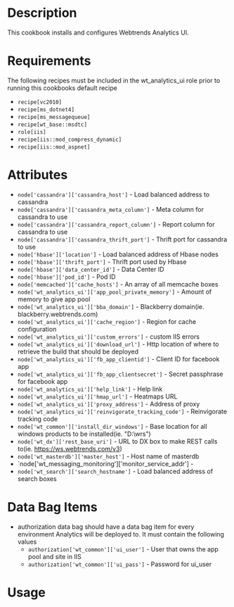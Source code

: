 Description
===========
This cookbook installs and configures Webtrends Analytics UI.

Requirements
============
The following recipes must be included in the wt_analytics_ui role prior to running this cookbooks default recipe
* `recipe[vc2010]`
* `recipe[ms_dotnet4]`
* `recipe[ms_messagequeue]`
* `recipe[wt_base::msdtc]`
* `role[iis]`
* `recipe[iis::mod_compress_dynamic]`
* `recipe[iis::mod_aspnet]`

Attributes
==========
* `node['cassandra']['cassandra_host']` - Load balanced address to cassandra
* `node['cassandra']['cassandra_meta_column']` - Meta column for cassandra to use
* `node['cassandra']['cassandra_report_column']` - Report column for cassandra to use
* `node['cassandra']['cassandra_thrift_port']` - Thrift port for cassandra to use
* `node['hbase']['location']` - Load balanced address of Hbase nodes
* `node['hbase']['thrift_port']` - Thrift port used by Hbase
* `node['hbase']['data_center_id']` - Data Center ID
* `node['hbase']['pod_id']` - Pod ID
* `node['memcached']['cache_hosts']` - An array of all memcache boxes
* `node['wt_analytics_ui']['app_pool_private_memory']` - Amount of memory to give app pool
* `node['wt_analytics_ui']['bba_domain']` - Blackberry domain(ie. blackberry.webtrends.com)
* `node['wt_analytics_ui']['cache_region']` - Region for cache configuration
* `node['wt_analytics_ui']['custom_errors']` - custom IIS errors
* `node['wt_analytics_ui']['download_url']` - Http location of where to retrieve the build that should be deployed
* `node['wt_analytics_ui']['fb_app_clientid']` - Client ID for facebook app
* `node['wt_analytics_ui']['fb_app_clientsecret']` - Secret passphrase for facebook app
* `node['wt_analytics_ui']['help_link']` - Help link
* `node['wt_analytics_ui']['hmap_url']` - Heatmaps URL
* `node['wt_analytics_ui']['proxy_address']` - Address of proxy
* `node['wt_analytics_ui']['reinvigorate_tracking_code']` - Reinvigorate tracking code
* `node['wt_common']['install_dir_windows']` - Base location for all windows products to be installed(ie. "D:\\wrs")
* `node['wt_dx']['rest_base_uri']` - URL to DX box to make REST calls to(ie. https://ws.webtrends.com/v3)
* `node['wt_masterdb']['master_host']` - Host name of masterdb
* `node['wt_messaging_monitoring']['monitor_service_addr'] - 
* `node['wt_search']['search_hostname']` - Load balanced address of search boxes

Data Bag Items
===============
* authorization data bag should have a data bag item for every environment Analytics will be deployed to. It must contain the following values
	* `authorization['wt_common']['ui_user']` - User that owns the app pool and site in IIS
	* `authorization['wt_common']['ui_pass']` - Password for ui_user

Usage
=====

